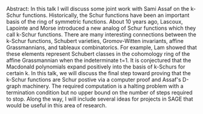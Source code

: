 Abstract:   In this talk I will discuss some joint work with Sami
Assaf on the k-Schur functions.    Historically, the Schur functions
have been an important basis of the ring of symmetric functions.
About 10 years ago, Lascoux, Lapointe and Morse introduced a new
analog of Schur functions which they call k-Schur functions.   There
are many interesting connections between the k-Schur functions,
Schubert varieties, Gromov-Witten invariants, affine Grassmannians,
and tableaux combinatorics.    For example,  Lam showed that these
elements represent Schubert classes in the cohomology ring of the
affine Grassmannian when the indeterminate t=1.    It is conjectured
that the Macdonald polynomials expand positively into the basis of
k-Schurs for certain k.  In this talk, we will discuss the final step
toward proving that the k-Schur functions are Schur postive via a
computer proof and Assaf's D-graph machinery.    The required
computation is a halting problem with a termination condition but no
upper bound on the number of steps required to stop.     Along the
way, I will include several  ideas for projects in SAGE that would be
useful in this area of research.
